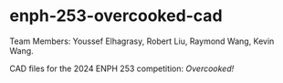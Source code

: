 # enph-253-overcooked-cad

Team Members: Youssef Elhagrasy, Robert Liu, Raymond Wang, Kevin Wang. 

CAD files for the 2024 ENPH 253 competition: *Overcooked!*